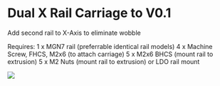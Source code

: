 # Dual X Rail Carriage to V0.1

Add second rail to X-Axis to eliminate wobble

Requires:
1 x MGN7 rail (preferrable identical rail models)
4 x Machine Screw, FHCS, M2x6 (to attach carriage)
5 x M2x6 BHCS (mount rail to extrusion)
5 x M2 Nuts (mount rail to extrusion) or LDO rail mount


![](images/installed.jpg)

